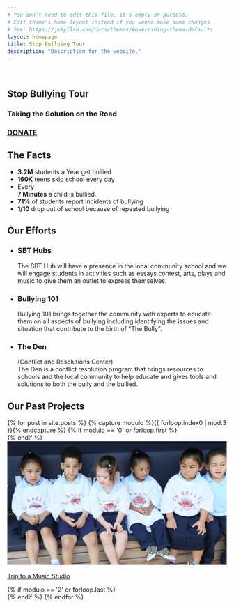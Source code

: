 ```yaml
---
# You don't need to edit this file, it's empty on purpose.
# Edit theme's home layout instead if you wanna make some changes
# See: https://jekyllrb.com/docs/themes/#overriding-theme-defaults
layout: homepage
title: Stop Bullying Tour
description: "Description for the website."
---
```


<!-- HOME -->
<section class="bg-img-1">
	<div class="container">
		<div class="row">
			<div class="col-md-4 col-md-offset-8 col-sm-5 col-sm-offset-1 col-xs-12">
				<div class="home-wrapper text-center">
				<span class="hp-logo"><img src="{{ site.baseurl }}/img/stop-bullying-logo.png" alt="" class="pic-animate-in" /></span>
				<h1>Stop Bullying Tour</h1>
				<h3>Taking the Solution on the Road</h3>
				<div class="intro">
					<h3 class="text-center"><a href="http://donate.com" class="topbar" target="_blank">DONATE</a></h3>
				</div>
				</div>
			</div>
		</div>
	</div>
</section>


<section>
	<div class="container">
		<div class="row">
			<div class="col-lg-12 col-md-12 col-sm-12 col-xs-12 text-center">
				<h2>The Facts</h2>
				<ul class="statistics">
				  <li class="style1">
				    <span class="icon fa fa-line-chart"></span>
				    <strong>3.2M</strong> students a Year get bullied
				  </li>
				  <li class="style3">
				    <span class="icon fa fa-bar-chart"></span>
				    <strong>160K</strong> teens skip school every day
				  </li>
				  <li class="style6">
				    <span class="icon fa fa-clock-o"></span>
				      <span style="display:block;font-size:1em;">Every</span>
				      <strong>7 Minutes</strong> a child is bullied.
				  </li>
				  <li class="style4">
				    <span class="icon fa fa-percent font1_1"></span>
				    <strong>71%</strong> of students report incidents of bullying
				  </li>
				  <li class="style5">
				    <span class="icon fa fa-frown-o"></span>
				    <strong>1/10</strong> drop out of school because of repeated bullying
				  </li>
				</ul>
			</div>
		</div>
	</div>
</section>



<section class="style6">
	<div class="container">
		<div class="row">
			<div class="col-lg-12 col-md-12 col-sm-12 col-xs-12 text-center">
				<h2>Our Efforts</h2>
				<ul class="features">
					<li>
						<span class="icon major style4 fa fa-music"></span>
						<h3>SBT Hubs</h3>
						<p>The SBT Hub will have a presence in the local community school and we will engage students in activities such as essays contest, arts, plays and music to give them an outlet to express themselves.</p>
					</li>
					<li>
						<span class="icon major style3 fa fa-hand-peace-o"></span>
						<h3>Bullying 101</h3>
						<p>Bullying 101 brings together the community with experts to educate them on all aspects of bullying including identifying the issues and situation that contribute to the birth of "The Bully".</p>
					</li>
					<li>
						<span class="icon major style5 fa fa-building-o"></span>
						<h3>The Den</h3>
						<p>(Conflict and Resolutions Center)<br>The Den is a conflict resolution program that brings resources to schools and the local community to help educate and gives tools and solutions to both the bully and the bullied.</p>
					</li>
				</ul>
			</div>
		</div>
	</div>
</section>


<!-- About Us -->
<section>
  <div class="container">
      <div class="row">
        <div class="col-lg-12 col-md-12 col-sm-12 col-xs-12 text-center">
          <h2 class="title" data-wow-delay=".1s"><span class="active-text">Our Past Projects</span></h2>
        </div>
      </div>
  </div>
    <div class="container">
		{% for post in site.posts %}
		  {% capture modulo %}{{ forloop.index0 | mod:3 }}{% endcapture %}
		  {% if modulo == '0' or forloop.first %}
		    <div class="row">
		  {% endif %}
		    <!-- don't forget those pesky 'alpha' and 'omega' tags if they're in there -->
		    <div class="col-lg-4 col-md-4 col-sm-4 col-xs-12 text-center">
		    	<a href="{{ post.url }}"><img src="img/outting-3.jpg" alt="Outting 1" class="img-responsive img-rounded"/></a>
            	<p><a href="{{ post.url }}">Trip to a Music Studio</a></p>
		    </div>
		  {% if modulo == '2' or forloop.last %}
		    </div>
		  {% endif %}
		{% endfor %}
    </div>
</section>
<!-- END About Us -->

